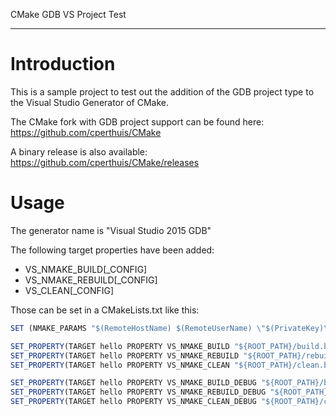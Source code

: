 CMake GDB VS Project Test
****

Introduction
============

This is a sample project to test out the addition of the GDB project type to
the Visual Studio Generator of CMake.

The CMake fork with GDB project support can be found here:
https://github.com/cperthuis/CMake

A binary release is also available: 
https://github.com/cperthuis/CMake/releases


Usage
============

The generator name is "Visual Studio 2015 GDB"

The following target properties have been added:

- VS_NMAKE_BUILD[_CONFIG]
- VS_NMAKE_REBUILD[_CONFIG]
- VS_CLEAN[_CONFIG]

Those can be set in a CMakeLists.txt like this:

```javascript
SET (NMAKE_PARAMS "$(RemoteHostName) $(RemoteUserName) \"$(PrivateKey)\" \"$(SecureShellExecutable)\" \"$(RemoteWorkingDirectory)\" \"$(RemoteExecutable)\" \"$(RemoteExecutableArguments)\"")

SET_PROPERTY(TARGET hello PROPERTY VS_NMAKE_BUILD "${ROOT_PATH}/build.bat release ${NMAKE_PARAMS}")
SET_PROPERTY(TARGET hello PROPERTY VS_NMAKE_REBUILD "${ROOT_PATH}/rebuild.bat release ${NMAKE_PARAMS}")
SET_PROPERTY(TARGET hello PROPERTY VS_NMAKE_CLEAN "${ROOT_PATH}/clean.bat release ${NMAKE_PARAMS}")

SET_PROPERTY(TARGET hello PROPERTY VS_NMAKE_BUILD_DEBUG "${ROOT_PATH}/build.bat debug ${NMAKE_PARAMS}")
SET_PROPERTY(TARGET hello PROPERTY VS_NMAKE_REBUILD_DEBUG "${ROOT_PATH}/rebuild.bat debug ${NMAKE_PARAMS}")
SET_PROPERTY(TARGET hello PROPERTY VS_NMAKE_CLEAN_DEBUG "${ROOT_PATH}/clean.bat debug ${NMAKE_PARAMS}")
```
